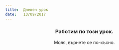 ```yaml
---
title:  Дневен урок
date:   13/09/2017
---
```


### <center>Работим по този урок.</center>
<center>Моля, върнете се по-късно.</center>